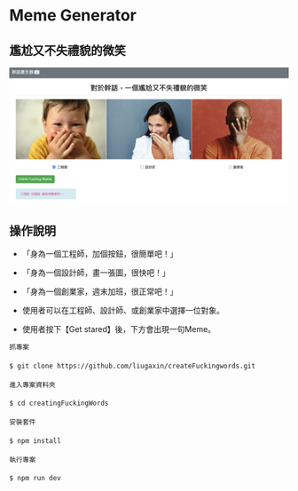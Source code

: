 # Meme Generator 

## 尷尬又不失禮貌的微笑

![image](https://github.com/liugaxin/createFuckingwords/blob/master/pic/createFuckingwords.png)




## 操作說明

- 「身為一個工程師，加個按鈕，很簡單吧！」
- 「身為一個設計師，畫一張圖，很快吧！」
- 「身為一個創業家，週末加班，很正常吧！」

- 使用者可以在工程師、設計師、或創業家中選擇一位對象。
- 使用者按下【Get stared】後，下方會出現一句Meme。


```sh
抓專案

$ git clone https://github.com/liugaxin/createFuckingwords.git

進入專案資料夾

$ cd creatingFuckingWords

安裝套件

$ npm install

執行專案

$ npm run dev

```


